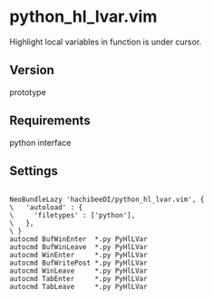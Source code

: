 # python_hl_lvar.vim

Highlight local variables in function is under cursor.

## Version

prototype

## Requirements

python interface


## Settings

```vim

NeoBundleLazy 'hachibeeDI/python_hl_lvar.vim', {
\   'autoload' : {
\     'filetypes' : ['python'],
\   },
\ }
autocmd BufWinEnter  *.py PyHlLVar
autocmd BufWinLeave  *.py PyHlLVar
autocmd WinEnter     *.py PyHlLVar
autocmd BufWritePost *.py PyHlLVar
autocmd WinLeave     *.py PyHlLVar
autocmd TabEnter     *.py PyHlLVar
autocmd TabLeave     *.py PyHlLVar

```
